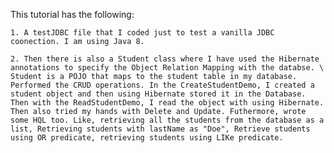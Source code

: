 This tutorial has the following:

	1. A testJDBC file that I coded just to test a vanilla JDBC coonection. I am using Java 8.

	2. Then there is also a Student class where I have used the Hibernate annotations to specify the Object Relation Mapping with the databse. \ Student is a POJO that maps to the student table in my database. Performed the CRUD operations. In the CreateStudentDemo, I created a student object and then using Hibernate stored it in the Database. Then with the ReadStudentDemo, I read the object with using Hibernate. Then also tried my hands with Delete and Update. Futhermore, wrote some HQL too. Like, retrieving all the students from the database as a list, Retrieving students with lastName as "Doe", Retrieve students using OR predicate, retrieving students using LIKe predicate.
